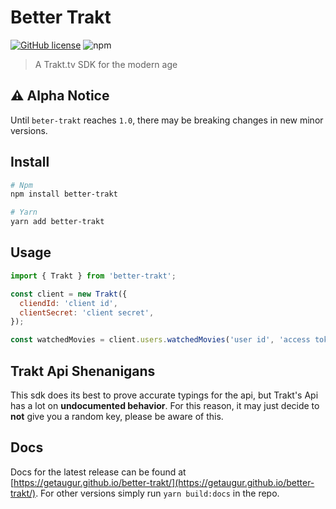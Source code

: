 # Better Trakt

[![GitHub license](https://img.shields.io/github/license/getaugur/better-trakt)](https://github.com/getaugur/better-trakt/blob/main/LICENSE) ![npm](https://img.shields.io/npm/v/better-trakt?logo=npm)

> A Trakt.tv SDK for the modern age

## ⚠️ Alpha Notice

Until `beter-trakt` reaches `1.0`, there may be breaking changes in new minor versions.

## Install

```bash
# Npm
npm install better-trakt

# Yarn
yarn add better-trakt
```

## Usage

```js
import { Trakt } from 'better-trakt';

const client = new Trakt({
  cliendId: 'client id',
  clientSecret: 'client secret',
});

const watchedMovies = client.users.watchedMovies('user id', 'access token');
```

## Trakt Api Shenanigans

This sdk does its best to prove accurate typings for the api, but Trakt's Api has a lot on **undocumented behavior**. For this reason, it may just decide to **not** give you a random key, please be aware of this.

## Docs

Docs for the latest release can be found at [https://getaugur.github.io/better-trakt/](https://getaugur.github.io/better-trakt/). For other versions simply run `yarn build:docs` in the repo.
